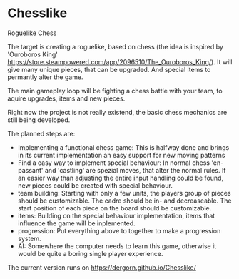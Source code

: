 # Chesslike
Roguelike Chess

The target is creating a roguelike, based on chess (the idea is inspired by 'Ouroboros King' https://store.steampowered.com/app/2096510/The_Ouroboros_King/). It will give many unique pieces, that can be upgraded. And special items to permantly alter the game.

The main gameplay loop will be fighting a chess battle with your team, to aquire upgrades, items and new pieces.

Right now the project is not really existend, the basic chess mechanics are still being developed.

The planned steps are:
  - Implementing a functional chess game: This is halfway done and brings in its current implementation an easy support for new moving patterns
  - Find a easy way to implement special behaviour: In normal chess 'en-passant' and 'castling' are spezial moves, that alter the normal rules. If an easier way than                  adjusting the entire input handling could be found, new pieces could be created with special behaviour.
  - team building: Starting with only a few units, the players group of pieces should be customizable. The cadre should be in- and decreaseable. The start position of                each piece on the board should be customizable.
  - items: Building on the special behaviour implementation, items that influence the game will be inplemented.
  - progression: Put everything above to together to make a progression system.
  - AI: Somewhere the computer needs to learn this game, otherwise it would be quite a boring single player experience.

The current version runs on https://dergorn.github.io/Chesslike/
